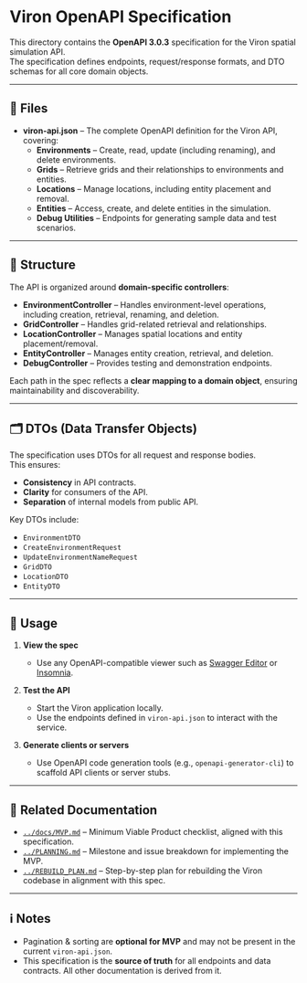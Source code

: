 # Viron OpenAPI Specification

This directory contains the **OpenAPI 3.0.3** specification for the Viron spatial simulation API.  
The specification defines endpoints, request/response formats, and DTO schemas for all core domain objects.

---

## 📂 Files

- **viron-api.json** – The complete OpenAPI definition for the Viron API, covering:
  - **Environments** – Create, read, update (including renaming), and delete environments.
  - **Grids** – Retrieve grids and their relationships to environments and entities.
  - **Locations** – Manage locations, including entity placement and removal.
  - **Entities** – Access, create, and delete entities in the simulation.
  - **Debug Utilities** – Endpoints for generating sample data and test scenarios.

---

## 🧩 Structure

The API is organized around **domain-specific controllers**:

- **EnvironmentController** – Handles environment-level operations, including creation, retrieval, renaming, and deletion.
- **GridController** – Handles grid-related retrieval and relationships.
- **LocationController** – Manages spatial locations and entity placement/removal.
- **EntityController** – Manages entity creation, retrieval, and deletion.
- **DebugController** – Provides testing and demonstration endpoints.

Each path in the spec reflects a **clear mapping to a domain object**, ensuring maintainability and discoverability.

---

## 🗂 DTOs (Data Transfer Objects)

The specification uses DTOs for all request and response bodies.  
This ensures:
- **Consistency** in API contracts.
- **Clarity** for consumers of the API.
- **Separation** of internal models from public API.

Key DTOs include:
- `EnvironmentDTO`
- `CreateEnvironmentRequest`
- `UpdateEnvironmentNameRequest`
- `GridDTO`
- `LocationDTO`
- `EntityDTO`

---

## 🚀 Usage

1. **View the spec**
   - Use any OpenAPI-compatible viewer such as [Swagger Editor](https://editor.swagger.io/) or [Insomnia](https://insomnia.rest/).

2. **Test the API**
   - Start the Viron application locally.
   - Use the endpoints defined in `viron-api.json` to interact with the service.

3. **Generate clients or servers**
   - Use OpenAPI code generation tools (e.g., `openapi-generator-cli`) to scaffold API clients or server stubs.

---

## 📄 Related Documentation

- [`../docs/MVP.md`](../docs/MVP.md) – Minimum Viable Product checklist, aligned with this specification.
- [`../PLANNING.md`](../PLANNING.md) – Milestone and issue breakdown for implementing the MVP.
- [`../REBUILD_PLAN.md`](../REBUILD_PLAN.md) – Step-by-step plan for rebuilding the Viron codebase in alignment with this spec.

---

## ℹ️ Notes

- Pagination & sorting are **optional for MVP** and may not be present in the current `viron-api.json`.
- This specification is the **source of truth** for all endpoints and data contracts. All other documentation is derived from it.
